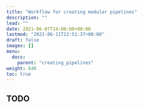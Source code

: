 ```yaml
---
title: "Workflow for creating modular pipelines"
description: ""
lead: ""
date: 2021-06-07T14:00:00+00:00
lastmod: "2021-06-11T12:51:37+00:00"
draft: false
images: []
menu:
  docs:
    parent: "creating_pipelines"
weight: 640
toc: true
---
```




## TODO
